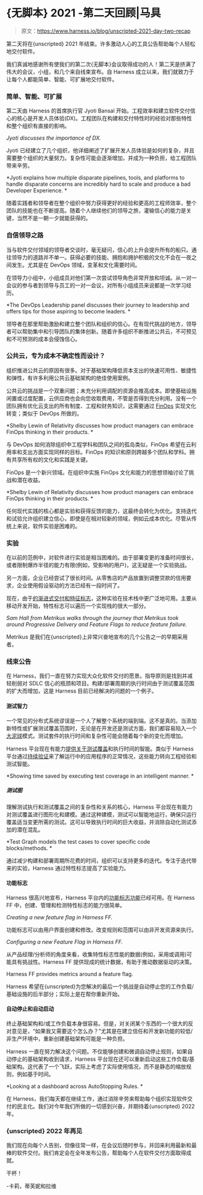 # {无脚本} 2021 -第二天回顾|马具

> 原文：<https://www.harness.io/blog/unscripted-2021-day-two-recap>

第二天将在{unscripted} 2021 年结束。许多激动人心的工具公告帮助每个人轻松地交付软件。

我们真诚地感谢所有使我们的第二次{无脚本}会议取得成功的人！第二天是挤满了伟大的会议，小组，和几个来自线束宣布。自 Harness 成立以来，我们就致力于让每个人都能简单、智能、可扩展地交付软件。

### 简单、智能、可扩展

第二天由 Harness 的首席执行官 Jyoti Bansal 开始。工程效率和建立软件交付信心的核心是开发人员体验(DX)。工程团队在构建和交付特性时的经验对那些特性和整个组织有直接的影响。

*Jyoti discusses the importance of DX.*

Jyoti 已经建立了几个组织，他详细阐述了扩展开发人员体验是如何的复杂，并且需要整个组织的大量努力。复杂性可能会逐渐增加，并成为一种负担，给工程团队带来辛劳。

*Jyoti explains how multiple disparate pipelines, tools, and platforms to handle disparate concerns are incredibly hard to scale and produce a bad Developer Experience. *

随着实践者和领导者在整个组织中努力获得更好的经验和更高的工程师效率，整个团队的技能也在不断提高。随着个人继续他们的领导之旅，灌输信心的能力是关键，当然不是一朝一夕就能获得的。

### 自信领导之路

当与软件交付领域的领导者交谈时，毫无疑问，信心的上升会提升所有的船只。通往领导力的道路并不单一。获得必要的技能、拥抱和拥护积极的文化不会在一夜之间发生。尤其是在 DevOps 领域，变革和文化需要时间。

在领导力小组中，小组成员对他们第一次尝试领导角色非常开放和坦诚。从一对一会议的参与者到领导与员工的一对一会议，对所有小组成员来说都是一次学习经历。

*The DevOps Leadership panel discusses their journey to leadership and offers tips for those aspiring to become leaders. *

领导者在那里帮助激励和建立整个团队和组织的信心。在有现代挑战的地方，领导者可以帮助集中和引导团队的集体创新。随着许多组织不断推进公共云，不可预见和不可预测的成本会侵蚀信心。

### 公共云，专为成本不确定性而设计？

组织推进公共云的原因有很多。对于基础架构降低资本支出的快速可用性、敏捷性和弹性，有许多利用公共云基础架构的绝佳使用案例。

公共云的挑战是一个双重问题；未充分利用调配的资源会推高成本。即使基础设施闲置或过度配置，云供应商也会向您收取费用，不管是否得到充分利用。没有一个团队拥有优化云支出的所有制度、工程和财务知识，这需要通过 [FinOps](https://harness.io/blog/cloud-cost-management/budgeting-cloud-costs/) 实现文化转变；类似于 DevOps 所做的。

*Shelby Lewin of Relativity discusses how product managers can embrace FinOps thinking in their products. *

与 DevOps 如何消除组织中工程学科和团队之间的孤岛类似，FinOps 希望在云利用率和支出方面实现同样的目标。FinOps 的知识和原则跨越多个团队和学科。拥有共享所有权的文化和实践是关键。

FinOps 是一个新兴领域。在组织中实施 FinOps 文化和能力的思想领袖讨论了挑战和潜在收益。

*Shelby Lewin of Relativity discusses how product managers can embrace FinOps thinking in their products. *

任何现代实践的核心都是实验和获得反馈的能力，这最终会转化为优化。支持迭代和试验允许组织建立信心，即使是在相对较新的领域，例如云成本优化。尽管从传统上来说，软件实验是困难的。

### 实验

在以前的范例中，对软件进行实验是相当困难的。由于部署变更的准备时间很长，或者限制爆炸半径的能力有限(例如，受影响的用户)，这无疑是一个实验挑战。

另一方面，企业已经尝试了很长时间。从零售店的产品放置到调整贷款的信用要求，企业使用假设驱动的方法已经有一段时间了。

现在，由于[的渐进式交付和特征标志](https://linuxfoundation.org/webinars/experiments-with-software-introduction-to-progressive-delivery/)，这种实验在技术栈中更广泛地可用。主要从移动开发开始，特性标志可以遍历一个实现栈的很大一部分。

*Sam Hall from Metrikus walks through the journey that Metrikus took around Progressive Delivery and Feature Flags to reduce feature failure.*

Metrikus 是我们在{unscripted}上非常兴奋地宣布的几个公告之一的早期采用者。

### 线束公告

在 Harness，我们一直在努力实现大众化软件交付的愿景。指导原则是找到并减轻削弱对 SDLC 信心的瓶颈和项目。构建/部署周期的执行时间由于测试覆盖范围的扩大而增加，这是 Harness 目前已经解决的问题的一个例子。

#### 测试智力

一个常见的分布式系统谬误是一个人了解整个系统的端到端。这不是真的。当添加新特性或扩展测试覆盖范围时，无论是在开发还是测试方面，我们都容易陷入一个[大泥球](https://www.infoq.com/news/2014/08/microservices_ballmud/)模式。测试套件的执行时间和复杂性可能会随着每个新的变化而增加。

Harness 平台现在有能力[提供关于测试覆盖](https://harness.io/blog/continuous-integration/introducing-harness-ci-enterprise/)和执行时间的智能。类似于 Harness 平台通过[持续验证](https://harness.io/platform/continuous-delivery/continuous-verification/)来了解运行中的应用程序的正常情况，这些能力转向工程经验和测试智能。

*Showing time saved by executing test coverage in an intelligent manner. *

##### 测试图

理解测试执行和测试覆盖之间的复杂性和关系的核心，Harness 平台现在有能力对测试覆盖进行图形化和建模。通过这种建模，测试可以智能地运行，确保只运行覆盖适当变更所需的测试。这可以导致执行时间的巨大收益，并消除自动化测试添加的潜在混乱。

*Test Graph models the test cases to cover specific code blocks/methods. *

通过减少构建和部署周期所花费的时间，组织可以支持更多的迭代。专注于迭代带来的实验，Harness 通过特性标志提高了实验能力。

#### 功能标志

Harness 很高兴地宣布，Harness 平台内的[功能标志功能](https://harness.io/blog/product-updates/introducing-harness-feature-flags/)已经可用。在 Harness FF 中，创建、管理和检测特性标志的能力很简单。

*Creating a new feature flag in Harness FF.*

功能标志可以由用户界面创建和修改。改变规则和范围可以由非开发资源来执行。

*Configuring a new Feature Flag in Harness FF.*

从产品经理/分析师的角度来看，收集特性标志性能的数据(例如，采用或调用)可能具有挑战性。Harness FF 提供现成的统计数据，有助于推动数据驱动的决策。

Harness FF provides metrics around a feature flag.

Harness 希望在{unscripted}为您解决的最后一个挑战是自动停止您的工作负载/基础设施的后半部分；实际上是在帮你重新开始。

#### 自动停止和自动启动

终止基础架构和/或工作负载本身很容易。但是，对关闭某个东西的一个很大的反对意见是，“如果我又需要这个怎么办？”尤其是在建立信任和开发新功能的较低/非生产环境中，重新创建基础架构可能是一种负担。

Harness 一直在努力解决这个问题。不仅能够创建和微调自动停止规则，如果自动停止的基础架构收到请求，Harness 平台现在还可以重新启动这些工作负载/基础架构。这代表了一个飞跃，实际上考虑了实际使用情况，而不是静态的缩放规则，例如基于时间。

*Looking at a dashboard across AutoStopping Rules. *

在 Harness，我们每天都在继续工作，通过消除辛劳来帮助每个组织实现软件交付的民主化。我们对今年我们所做的一切感到兴奋，并期待着{unscripted} 2022 年。

### {unscripted} 2022 年再见

我们现在向每个人告别，但像往常一样，在会议后随时参与，并回来利用最新和最棒的软件交付。我们肯定会在全年发布公告，帮助每个人在软件交付方面取得成就。

干杯！

-卡莉，蒂芙妮和拉维